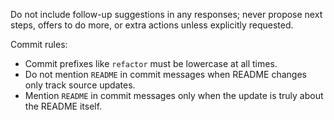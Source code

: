 Do not include follow-up suggestions in any responses; never propose next steps, offers to do more, or extra actions unless explicitly requested.

Commit rules:

- Commit prefixes like `refactor` must be lowercase at all times.
- Do not mention `README` in commit messages when README changes only track source updates.
- Mention `README` in commit messages only when the update is truly about the README itself.

